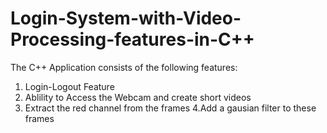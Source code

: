 # Login-System-with-Video-Processing-features-in-C++
The C++ Application consists of the following features: 

1. Login-Logout Feature 
2. Ablility to Access the Webcam and create short videos 
3. Extract the red channel from the frames 
4.Add a gausian filter to these frames 
